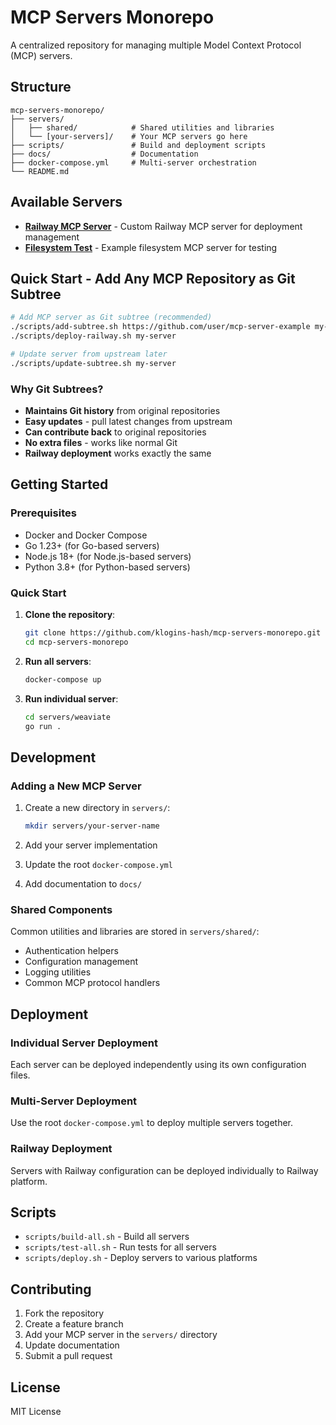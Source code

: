 # MCP Servers Monorepo

A centralized repository for managing multiple Model Context Protocol (MCP) servers.

## Structure

```
mcp-servers-monorepo/
├── servers/
│   ├── shared/            # Shared utilities and libraries
│   └── [your-servers]/    # Your MCP servers go here
├── scripts/               # Build and deployment scripts
├── docs/                  # Documentation
├── docker-compose.yml     # Multi-server orchestration
└── README.md
```

## Available Servers

- **[Railway MCP Server](servers/railway-mcp-server/)** - Custom Railway MCP server for deployment management
- **[Filesystem Test](servers/filesystem-test/)** - Example filesystem MCP server for testing

## Quick Start - Add Any MCP Repository as Git Subtree

```bash
# Add MCP server as Git subtree (recommended)
./scripts/add-subtree.sh https://github.com/user/mcp-server-example my-server
./scripts/deploy-railway.sh my-server

# Update server from upstream later
./scripts/update-subtree.sh my-server
```

### Why Git Subtrees?
- **Maintains Git history** from original repositories
- **Easy updates** - pull latest changes from upstream
- **Can contribute back** to original repositories  
- **No extra files** - works like normal Git
- **Railway deployment** works exactly the same

## Getting Started

### Prerequisites
- Docker and Docker Compose
- Go 1.23+ (for Go-based servers)
- Node.js 18+ (for Node.js-based servers)
- Python 3.8+ (for Python-based servers)

### Quick Start

1. **Clone the repository**:
   ```bash
   git clone https://github.com/klogins-hash/mcp-servers-monorepo.git
   cd mcp-servers-monorepo
   ```

2. **Run all servers**:
   ```bash
   docker-compose up
   ```

3. **Run individual server**:
   ```bash
   cd servers/weaviate
   go run .
   ```

## Development

### Adding a New MCP Server

1. Create a new directory in `servers/`:
   ```bash
   mkdir servers/your-server-name
   ```

2. Add your server implementation
3. Update the root `docker-compose.yml`
4. Add documentation to `docs/`

### Shared Components

Common utilities and libraries are stored in `servers/shared/`:
- Authentication helpers
- Configuration management
- Logging utilities
- Common MCP protocol handlers

## Deployment

### Individual Server Deployment
Each server can be deployed independently using its own configuration files.

### Multi-Server Deployment
Use the root `docker-compose.yml` to deploy multiple servers together.

### Railway Deployment
Servers with Railway configuration can be deployed individually to Railway platform.

## Scripts

- `scripts/build-all.sh` - Build all servers
- `scripts/test-all.sh` - Run tests for all servers
- `scripts/deploy.sh` - Deploy servers to various platforms

## Contributing

1. Fork the repository
2. Create a feature branch
3. Add your MCP server in the `servers/` directory
4. Update documentation
5. Submit a pull request

## License

MIT License
